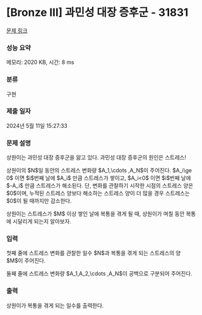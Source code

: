 # [Bronze III] 과민성 대장 증후군 - 31831 

[문제 링크](https://www.acmicpc.net/problem/31831) 

### 성능 요약

메모리: 2020 KB, 시간: 8 ms

### 분류

구현

### 제출 일자

2024년 5월 11일 15:27:33

### 문제 설명

<p>상원이는 과민성 대장 증후군을 앓고 있다. 과민성 대장 증후군의 원인은 스트레스!</p>

<p>상원이의 $N$일 동안의 스트레스 변화량 $A_1,\cdots ,A_N$이 주어진다. $A_i\ge 0$ 이면 $i$번째 날에 $A_i$ 만큼 스트레스가 쌓이고, $A_i<0$ 이면 $i$번째 날에 $-A_i$ 만큼 스트레스가 해소된다. 단, 변화를 관찰하기 시작한 시점의 스트레스 양은 $0$이며, 누적된 스트레스 양보다 해소하는 스트레스 양이 더 많을 경우 스트레스는 $0$이 될 때까지만 감소한다.</p>

<p>상원이는 스트레스가 $M$ 이상 쌓인 날에 복통을 겪게 될 때, 상원이가 며칠 동안 복통에 시달리게 되는지 알아보자.</p>

### 입력 

 <p>첫째 줄에 스트레스 변화를 관찰한 일수 $N$과 복통을 겪게 되는 스트레스의 양 $M$이 주어진다.</p>

<p>둘째 줄에 스트레스 변화량 $A_1,A_2,\cdots ,A_N$이 공백으로 구분되어 주어진다.</p>

### 출력 

 <p>상원이가 복통을 겪게 되는 일수를 출력한다.</p>

